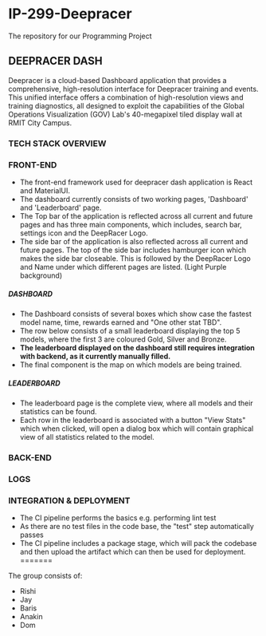 # IP-299-Deepracer
The repository for our Programming Project

## DEEPRACER DASH 
Deepracer is a cloud-based Dashboard application that provides a comprehensive, high-resolution interface for Deepracer training and events. This unified interface offers a combination of high-resolution views and training diagnostics, all designed to exploit the capabilities of the Global Operations Visualization (GOV) Lab's 40-megapixel tiled display wall at RMIT City Campus.

### TECH STACK OVERVIEW

### FRONT-END
- The front-end framework used for deepracer dash application is React and MaterialUI.
- The dashboard currently consists of two working pages, 'Dashboard' and 'Leaderboard' page.
- The Top bar of the application is reflected across all current and future pages and has three main components, which includes, search bar, settings icon and the DeepRacer Logo.
- The side bar of the application is also reflected across all current and future pages. The top of the side bar includes hamburger icon which makes the side bar closeable. This is followed by the DeepRacer Logo and Name under which different pages are listed. (Light Purple background)
##### DASHBOARD
- The Dashboard consists of several boxes which show case the fastest model name, time, rewards earned and "One other stat TBD".
- The row below consists of a small leaderboard displaying the top 5 models, where the first 3 are coloured Gold, Silver and Bronze.
- <strong>The leaderboard displayed on the dashboard still requires integration with backend, as it currently manually filled.</strong>
- The final component is the map on which models are being trained.

##### LEADERBOARD
- The leaderboard page is the complete view, where all models and their statistics can be found.
- Each row in the leaderboard is associated with a button "View Stats" which when clicked, will open a dialog box which will contain graphical view of all statistics related to the model.

### BACK-END

### LOGS

### INTEGRATION & DEPLOYMENT
- The CI pipeline performs the basics e.g. performing lint test
- As there are no test files in the code base, the "test" step automatically passes
- The CI pipeline includes a package stage, which will pack the codebase and then upload the artifact which can then be used for deployment.
=======

The group consists of:
- Rishi
- Jay
- Baris
- Anakin
- Dom
